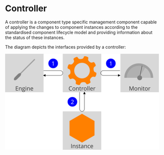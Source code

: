 Controller
==========

<div class="subtitle">
A controller is a component type specific management component capable of applying the changes to component instances according to the standardised component lifecycle model and providing information about the status of these instances.
</div>

The diagram depicts the interfaces provided by a controller:

<img src="./assets/images/controller.svg" alt="Controller" width="520"/>

